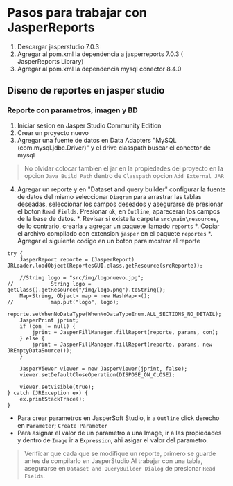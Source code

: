# Pasos para trabajar con JasperReports
1. Descargar jasperstudio 7.0.3
2. Agregar al pom.xml la dependencia a jasperreports 7.0.3 ( JasperReports Library)
3. Agregar al pom.xml la dependencia mysql conector 8.4.0
## Diseno de reportes en jasper studio
### Reporte con parametros, imagen y BD
1. Iniciar sesion en Jasper Studio Community Edition
2. Crear un proyecto nuevo
3. Agregar una fuente de datos en Data Adapters "MySQL (com.mysql.jdbc.Driver)" y el drive classpath buscar el conector de mysql
>No olvidar colocar tambien el jar en la propiedades del proyecto en la opcion `Java Build Path` dentro de `Classpath` opcion `Add External JAR`
4. Agregar un reporte y en "Dataset and query builder" configurar la fuente de datos del mismo
seleccionar `Diagram` para arrastrar las tablas deseadas, seleccionar los campos deseados y  asegurarse de presionar el boton `Read Fields`.
Presionar `ok`, en `Outline`, apareceran los campos de la base de datos.
*. Revisar si existe la carpeta `src\main\resources`, de lo contrario, crearla y agregar un paquete 
llamado `reports`
*. Copiar el archivo compilado con extension `jasper` en el paquete `reportes`
*. Agregar el siguiente codigo en un boton para mostrar el reporte
```
try {
    JasperReport reporte = (JasperReport) JRLoader.loadObject(ReportesGUI.class.getResource(srcReporte));

    //String logo = "src/img/logonuevo.jpg";
//            String logo = getClass().getResource("/img/logo.png").toString();
    Map<String, Object> map = new HashMap<>();
//            map.put("logo", logo);
    reporte.setWhenNoDataType(WhenNoDataTypeEnum.ALL_SECTIONS_NO_DETAIL);
    JasperPrint jprint;
    if (con != null) {
        jprint = JasperFillManager.fillReport(reporte, params, con);
    } else {
        jprint = JasperFillManager.fillReport(reporte, params, new JREmptyDataSource());
    }

    JasperViewer viewer = new JasperViewer(jprint, false);
    viewer.setDefaultCloseOperation(DISPOSE_ON_CLOSE);

    viewer.setVisible(true);
} catch (JRException ex) {
    ex.printStackTrace();
}
```
- Para crear parametros en JasperSoft Studio, ir a `Outline` click derecho en `Parameter`; `Create Parameter`
- Para asignar el valor de un parametro a una Image, ir a las propiedades y dentro de `Image` ir a `Expression`, ahi asigar el valor del parametro.
> Verificar que cada que se modifique un reporte, primero se guarde antes de compilarlo en JasperStudio
> Al trabajar con una tabla, asegurarse en `Dataset and QueryBuilder Dialog` de presionar `Read Fields`.
